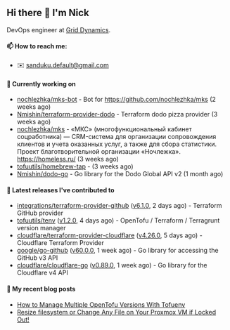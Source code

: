 ## Hi there 👋 I'm Nick

DevOps engineer at [Grid Dynamics](https://www.griddynamics.com/).

#### 📫 How to reach me:

- ✉️ sanduku.default@gmail.com

#### 👷 Currently working on


- [nochlezhka/mks-bot](https://github.com/nochlezhka/mks-bot) - Bot for https://github.com/nochlezhka/mks (2 weeks ago)
- [Nmishin/terraform-provider-dodo](https://github.com/Nmishin/terraform-provider-dodo) - Terraform dodo pizza provider (3 weeks ago)
- [nochlezhka/mks](https://github.com/nochlezhka/mks) - «МКС» (многофункциональный кабинет соцработника) — CRM-система для организации сопровождения клиентов и учета оказанных услуг, а также для сбора статистики. Проект благотворительной организации «Ночлежка». https://homeless.ru/ (3 weeks ago)
- [tofuutils/homebrew-tap](https://github.com/tofuutils/homebrew-tap) -  (3 weeks ago)
- [Nmishin/dodo-go](https://github.com/Nmishin/dodo-go) - Go library for the Dodo Global API v2 (1 month ago)

#### 🔭 Latest releases I've contributed to

- [integrations/terraform-provider-github](https://github.com/integrations/terraform-provider-github) ([v6.1.0](https://github.com/integrations/terraform-provider-github/releases/tag/v6.1.0), 2 days ago) - Terraform GitHub provider
- [tofuutils/tenv](https://github.com/tofuutils/tenv) ([v1.2.0](https://github.com/tofuutils/tenv/releases/tag/v1.2.0), 4 days ago) - OpenTofu / Terraform / Terragrunt version manager
- [cloudflare/terraform-provider-cloudflare](https://github.com/cloudflare/terraform-provider-cloudflare) ([v4.26.0](https://github.com/cloudflare/terraform-provider-cloudflare/releases/tag/v4.26.0), 5 days ago) - Cloudflare Terraform Provider
- [google/go-github](https://github.com/google/go-github) ([v60.0.0](https://github.com/google/go-github/releases/tag/v60.0.0), 1 week ago) - Go library for accessing the GitHub v3 API
- [cloudflare/cloudflare-go](https://github.com/cloudflare/cloudflare-go) ([v0.89.0](https://github.com/cloudflare/cloudflare-go/releases/tag/v0.89.0), 1 week ago) - Go library for the Cloudflare v4 API

#### 📜 My recent blog posts
- [How to Manage Multiple OpenTofu Versions With Tofuenv](https://hackernoon.com/how-to-manage-multiple-opentofu-versions-with-tofuenv)
- [Resize filesystem or Change Any File on Your Proxmox VM if Locked Out!](https://hackernoon.com/resize-filesystem-or-change-any-file-on-your-proxmox-vm-if-locked-out)
